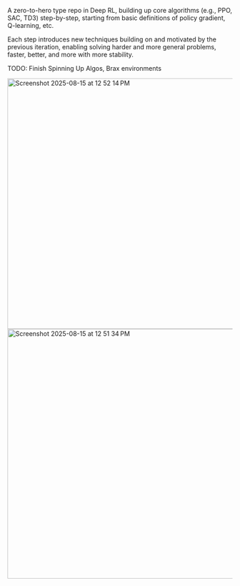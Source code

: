 A zero-to-hero type repo in Deep RL, building up core algorithms (e.g., PPO, SAC, TD3) step-by-step, starting from basic definitions of policy gradient, Q-learning, etc. 

Each step introduces new techniques building on and motivated by the previous iteration, enabling solving harder and more general problems, faster, better, and more with more stability.

TODO: Finish Spinning Up Algos, Brax environments

<img width="1219" height="561" alt="Screenshot 2025-08-15 at 12 52 14 PM" src="https://github.com/user-attachments/assets/c052e9a1-b75b-4d94-b016-b8e9ffb04744" />

<img width="1212" height="559" alt="Screenshot 2025-08-15 at 12 51 34 PM" src="https://github.com/user-attachments/assets/f719240c-f03c-4af2-82e7-2f675520d1f8" />
